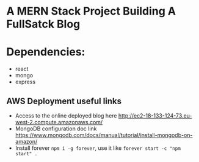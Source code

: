 A MERN Stack Project Building A FullSatck Blog
==============================================

# Dependencies:
- react
- mongo
- express

## AWS Deployment useful links
- Access to the online deployed blog here http://ec2-18-133-124-73.eu-west-2.compute.amazonaws.com/
- MongoDB configuration doc link https://www.mongodb.com/docs/manual/tutorial/install-mongodb-on-amazon/
- Install forever `npm i -g forever`, use it like `forever start -c "npm start" .`